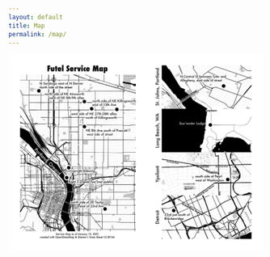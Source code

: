 ```yaml
---
layout: default
title: Map
permalink: /map/
---
```


![Several maps show the geographic location of Futel phone installations.](/images/servicemap.png)
